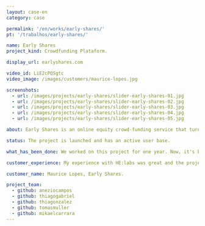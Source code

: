 ```yaml
---
layout: case-en
category: case

permalink: '/en/works/early-shares/'
pt: '/trabalhos/early-shares/'

name: Early Shares
project_kind: Crowdfunding Plataform.

display_url: earlyshares.com

video_id: LiE2cPQSgtc
video_image: /images/customers/maurice-lopes.jpg

screenshots:
  - url: /images/projects/early-shares/slider-early-shares-01.jpg
  - url: /images/projects/early-shares/slider-early-shares-02.jpg
  - url: /images/projects/early-shares/slider-early-shares-03.jpg
  - url: /images/projects/early-shares/slider-early-shares-04.jpg
  - url: /images/projects/early-shares/slider-early-shares-05.jpg

about: Early Shares is an online equity crowd-funding service that turns anyone into an investor by connecting them with business owners looking to fund and sell a stake of their company.

status: The project is launched and has an active user base.

what_has_been_done: We worked on this project for one year. Now, it's being maintained by the client's own team. Another great example of a client starting out and growing for the first year with us.

customer_experience: My experience with HE:labs was great and the project was a huge success. What you guys did and your skills in web development make any task seem easy, which is amazing when dealing with web development companies. That is pretty impressive for all standards.

customer_name: Maurice Lopes, Early Shares.

project_team:
  - github: aneziocampos
  - github: thiagogabriel
  - github: thiagonzalez
  - github: tomasmuller
  - github: mikaelcarrara
---
```

